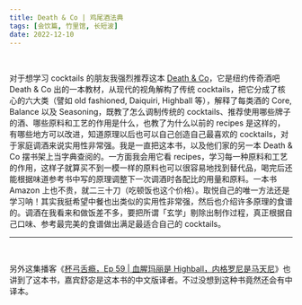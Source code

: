 ```yaml
---
title: Death & Co | 鸡尾酒法典
tags: [会饮篇, 竹里馆, 长短波]
date: 2022-12-10
---
```


<br/>

对于想学习 cocktails 的朋友我强烈推荐这本 [Death & Co](https://book.douban.com/subject/26286654/)，它是纽约传奇酒吧 Death & Co 出的一本教材，从现代的视角解构了传统 cocktails，把它分成了核心的六大类（譬如 old fashioned, Daiquiri, Highball 等），解释了每类酒的 Core, Balance 以及 Seasoning，既教了怎么调制传统的 cocktails、推荐使用哪些牌子的酒、哪些原料和工艺的作用是什么，也教了为什么以前的 recipes 是这样的，有哪些地方可以改进，知道原理以后也可以自己创造自己最喜欢的 cocktails，对于家庭调酒来说实用性非常强。我是一直把这本书，以及他们家的另一本 Death & Co 摆书架上当字典查阅的。一方面我会用它看 recipes，学习每一种原料和工艺的作用，这样子就算买不到一模一样的原料也可以很容易地找到替代品，喝完后还能根据味道参考书中写的原理调整下一次调酒时各配比的用量和原料。一本书 Amazon 上也不贵，就二三十刀（吃顿饭也这个价格）。取悦自己的唯一方法还是学习呐！其实我挺希望中餐也出类似的实用性非常强，然后也介绍许多原理的食谱的。调酒在我看来和做饭差不多，要把所谓「玄学」剔除出制作过程，真正根据自己口味、参考最完美的食谱做出满足最适合自己的 cocktails。

---

<br/>

另外这集播客《[杯弓舌瘾，Ep 59 | 血腥玛丽是 Highball，内格罗尼是马天尼](https://podcasts.apple.com/cn/podcast/59-%E8%A1%80%E8%85%A5%E7%8E%9B%E4%B8%BD%E6%98%AFhighball-%E5%86%85%E6%A0%BC%E7%BD%97%E5%B0%BC%E6%98%AF%E9%A9%AC%E5%A4%A9%E5%B0%BC/id1483414071?i=1000501537991)》也讲到了这本书，嘉宾舒宓是这本书的中文版译者。不过没想到这种书竟然还会有中译本。

<br/>